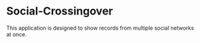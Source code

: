 Social-Crossingover
===================

This application is designed to show records from multiple social networks at once.
